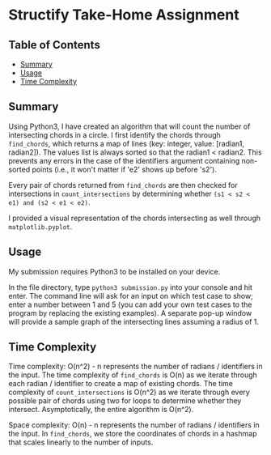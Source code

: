 # Structify Take-Home Assignment

## Table of Contents

- [Summary](#Summary)
- [Usage](#Usage)
- [Time Complexity](#Time_Complexity)

## Summary

Using Python3, I have created an algorithm that will count the number of intersecting chords in a circle.
I first identify the chords through `find_chords`, which returns a map of lines (key: integer, value: [radian1, radian2]). The values list is always sorted so that the radian1 < radian2. This prevents any errors in the case of the identifiers argument containing non-sorted points (i.e., it won't matter if 'e2' shows up before 's2').

Every pair of chords returned from `find_chords` are then checked for intersections in `count_intersections` by determining whether `(s1 < s2 < e1) and (s2 < e1 < e2)`.

I provided a visual representation of the chords intersecting as well through `matplotlib.pyplot`.

## Usage

My submission requires Python3 to be installed on your device.

In the file directory, type `python3 submission.py` into your console and hit enter. The command line will ask for an input on which test case to show; enter a number between 1 and 5 (you can add your own test cases to the program by replacing the existing examples). A separate pop-up window will provide a sample graph of the intersecting lines assuming a radius of 1.

## Time Complexity

Time complexity: O(n^2) - n represents the number of radians / identifiers in the input. The time complexity of `find_chords` is O(n) as we iterate through each radian / identifier to create a map of existing chords. The time complexity of `count_intersections` is O(n^2) as we iterate through every possible pair of chords using two for loops to determine whether they intersect. Asymptotically, the entire algorithm is O(n^2).

Space complexity: O(n) - n represents the number of radians / identifiers in the input. In `find_chords`, we store the coordinates of chords in a hashmap that scales linearly to the number of inputs.
